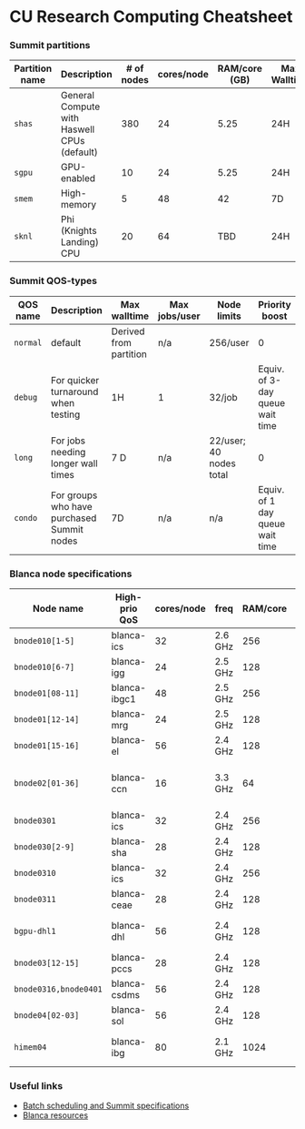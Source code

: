 
# CU Research Computing Cheatsheet

### Summit partitions

| Partition name | Description                                 | # of nodes | cores/node | RAM/core (GB) | Max Walltime | Billing weight |
| -------------- | ------------------------------------------- | ---------- | ---------- | ------------- | ------------ | -------------- |
| `shas`         | General Compute with Haswell CPUs (default) | 380        | 24         | 5.25          | 24H          | 1              |
| `sgpu`         | GPU-enabled                                 | 10         | 24         | 5.25          | 24H          | 2.5            |
| `smem`         | High-memory                                 | 5          | 48         | 42            | 7D           | 6              |
| `sknl`         | Phi (Knights Landing) CPU                   | 20         | 64         | TBD           | 24H          | 0.1            |

### Summit QOS-types

QOS name | Description                            | Max walltime       | Max jobs/user | Node limits         | Priority boost
-------------|--------------------------------------------|------------------------|-------------------|-------------------------|--------------------------------
`normal`       | default                                    | Derived from partition | n/a               | 256/user                | 0
`debug`        | For quicker turnaround when testing        | 1H                     | 1                 | 32/job                  | Equiv. of 3-day queue wait time
`long`         | For jobs needing longer wall times         | 7 D                    | n/a               | 22/user; 40 nodes total | 0
`condo`        | For groups who have purchased Summit nodes | 7D                     | n/a               | n/a                     | Equiv. of 1 day queue wait time

### Blanca node specifications

| Node name             | High-prio QoS | cores/node | freq    | RAM/core | disk  | Features                                  |
| --------------------- | ------------- | ---------- | ------- | -------- | ----- | ----------------------------------------- |
| `bnode010[1-5]`       | blanca-ics    | 32         | 2.6 GHz | 256      | 1 TB  | sandybridge, avx, rhel6                   |
| `bnode010[6-7]      ` | blanca-igg    | 24         | 2.5 GHz | 128      | 1 TB  | haswell, avx2, rhel6                      |
| `bnode01[08-11]     ` | blanca-ibgc1  | 48         | 2.5 GHz | 256      | 1 TB  | haswell, avx2, rhel6                      |
| `bnode01[12-14]     ` | blanca-mrg    | 24         | 2.5 GHz | 128      | 1 TB  | haswell, avx2, rhel6                      |
| `bnode01[15-16]     ` | blanca-el     | 56         | 2.4 GHz | 128      | 1 TB  | broadwell, avx2, rhel7                    |
| `bnode02[01-36]     ` | blanca-ccn    | 16         | 3.3 GHz | 64       | 1 TB  | ivybridge, Quadro, k2000, avx, fdr, rhel7 |
| `bnode0301          ` | blanca-ics    | 32         | 2.4 GHz | 256      | 1 TB  | broadwell, avx2, rhel6                    |
| `bnode030[2-9]      ` | blanca-sha    | 28         | 2.4 GHz | 128      | 1 TB  | broadwell, avx2, rhel7                    |
| `bnode0310          ` | blanca-ics    | 32         | 2.4 GHz | 256      | 1 TB  | broadwell, avx2, rhel6                    |
| `bnode0311          ` | blanca-ceae   | 28         | 2.4 GHz | 128      | 1 TB  | broadwell, avx2, rhel7                    |
| `bgpu-dhl1          ` | blanca-dhl    | 56         | 2.4 GHz | 128      | 1 TB  | broadwell, avx2, rhel7, Tesla, P100       |
| `bnode03[12-15]     ` | blanca-pccs   | 28         | 2.4 GHz | 128      | 1 TB  | broadwell, avx2, rhel7                    |
| `bnode0316,bnode0401` | blanca-csdms  | 56         | 2.4 GHz | 128      | 1 TB  | broadwell, avx2, rhel7                    |
| `bnode04[02-03]     ` | blanca-sol    | 56         | 2.4 GHz | 128      | 1 TB  | broadwell, avx2, rhel7                    |
| `himem04            ` | blanca-ibg    | 80         | 2.1 GHz | 1024     | 10 TB | westmere-ex, localraid, rhel6             |


### Useful links

 - [Batch scheduling and Summit specifications](https://www.rc.colorado.edu/support/user-guide/batch-queueing.html)
 - [Blanca resources](https://www.rc.colorado.edu/support/user-guide/compute-resources.html#blanca)
